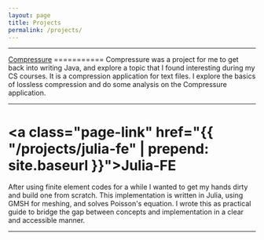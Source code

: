 ```yaml
---
layout: page
title: Projects
permalink: /projects/
---
```

<HR WIDTH="100%" COLOR="#DDDDDD">
<a class="page-link" href="{{ "/projects/compressure" | prepend: site.baseurl }}">Compressure</a>
===========
Compressure was a project for me to get back into writing Java, and explore a topic that I 
found interesting during my CS courses.  It is a compression application for text files.  
I explore the basics of lossless compression and do some analysis on the Compressure application.  

<HR WIDTH="100%" COLOR="#DDDDDD">

<a class="page-link" href="{{ "/projects/julia-fe" | prepend: site.baseurl }}">Julia-FE</a>
===========
After using finite element codes for a while I wanted to get my hands dirty and build one from scratch. 
This implementation is written in Julia, using GMSH for meshing, and solves Poisson's equation.
I wrote this as practical guide to bridge the gap between concepts and implementation in a clear and 
accessible manner.

<HR WIDTH="100%" COLOR="#DDDDDD">
